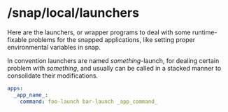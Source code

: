 # /snap/local/launchers
Here are the launchers, or wrapper programs to deal with some runtime-fixable problems for the snapped applications, like setting proper environmental variables in snap.

In convention launchers are named _something_-launch, for dealing certain problem with _something_, and usually can be called in a stacked manner to consolidate their modifications.

```yaml
apps:
  _app_name_:
    command: foo-launch bar-launch _app_command_
```

